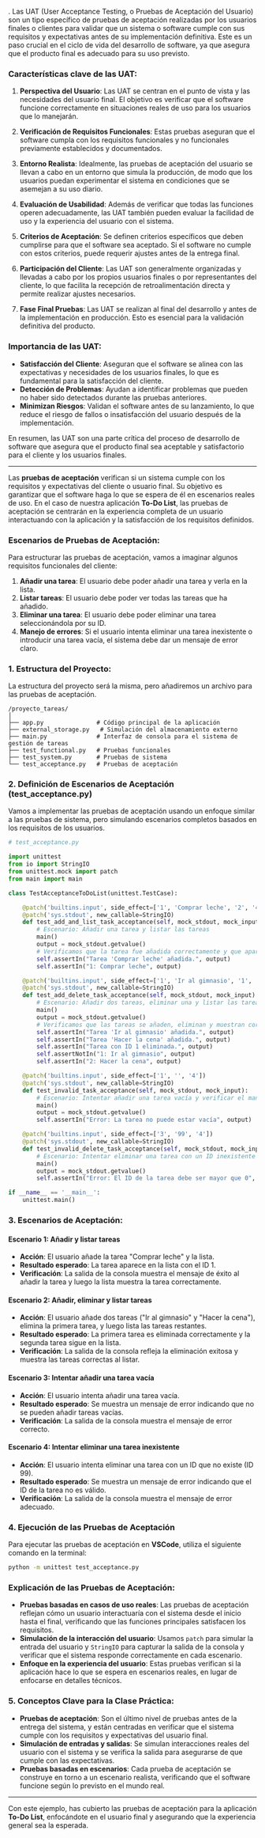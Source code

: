 .
Las UAT (User Acceptance Testing, o Pruebas de Aceptación del Usuario) son un tipo específico de pruebas de aceptación realizadas por los usuarios finales o clientes para validar que un sistema o software cumple con sus requisitos y expectativas antes de su implementación definitiva. Este es un paso crucial en el ciclo de vida del desarrollo de software, ya que asegura que el producto final es adecuado para su uso previsto.

### Características clave de las UAT:

1. **Perspectiva del Usuario**: Las UAT se centran en el punto de vista y las necesidades del usuario final. El objetivo es verificar que el software funcione correctamente en situaciones reales de uso para los usuarios que lo manejarán.

2. **Verificación de Requisitos Funcionales**: Estas pruebas aseguran que el software cumpla con los requisitos funcionales y no funcionales previamente establecidos y documentados.

3. **Entorno Realista**: Idealmente, las pruebas de aceptación del usuario se llevan a cabo en un entorno que simula la producción, de modo que los usuarios puedan experimentar el sistema en condiciones que se asemejan a su uso diario.

4. **Evaluación de Usabilidad**: Además de verificar que todas las funciones operen adecuadamente, las UAT también pueden evaluar la facilidad de uso y la experiencia del usuario con el sistema.

5. **Criterios de Aceptación**: Se definen criterios específicos que deben cumplirse para que el software sea aceptado. Si el software no cumple con estos criterios, puede requerir ajustes antes de la entrega final.

6. **Participación del Cliente**: Las UAT son generalmente organizadas y llevadas a cabo por los propios usuarios finales o por representantes del cliente, lo que facilita la recepción de retroalimentación directa y permite realizar ajustes necesarios.

7. **Fase Final Pruebas**: Las UAT se realizan al final del desarrollo y antes de la implementación en producción. Esto es esencial para la validación definitiva del producto.

### Importancia de las UAT:

- **Satisfacción del Cliente**: Aseguran que el software se alinea con las expectativas y necesidades de los usuarios finales, lo que es fundamental para la satisfacción del cliente.
- **Detección de Problemas**: Ayudan a identificar problemas que pueden no haber sido detectados durante las pruebas anteriores.
- **Minimizan Riesgos**: Validan el software antes de su lanzamiento, lo que reduce el riesgo de fallos o insatisfacción del usuario después de la implementación.

En resumen, las UAT son una parte crítica del proceso de desarrollo de software que asegura que el producto final sea aceptable y satisfactorio para el cliente y los usuarios finales.


---

Las **pruebas de aceptación** verifican si un sistema cumple con los requisitos y expectativas del cliente o usuario final. Su objetivo es garantizar que el software haga lo que se espera de él en escenarios reales de uso. En el caso de nuestra aplicación **To-Do List**, las pruebas de aceptación se centrarán en la experiencia completa de un usuario interactuando con la aplicación y la satisfacción de los requisitos definidos.

### **Escenarios de Pruebas de Aceptación**:
Para estructurar las pruebas de aceptación, vamos a imaginar algunos requisitos funcionales del cliente:
1. **Añadir una tarea**: El usuario debe poder añadir una tarea y verla en la lista.
2. **Listar tareas**: El usuario debe poder ver todas las tareas que ha añadido.
3. **Eliminar una tarea**: El usuario debe poder eliminar una tarea seleccionándola por su ID.
4. **Manejo de errores**: Si el usuario intenta eliminar una tarea inexistente o introducir una tarea vacía, el sistema debe dar un mensaje de error claro.

### **1. Estructura del Proyecto**:
La estructura del proyecto será la misma, pero añadiremos un archivo para las pruebas de aceptación.

```
/proyecto_tareas/
│
├── app.py               # Código principal de la aplicación
├── external_storage.py   # Simulación del almacenamiento externo
├── main.py              # Interfaz de consola para el sistema de gestión de tareas
├── test_functional.py   # Pruebas funcionales
├── test_system.py       # Pruebas de sistema
└── test_acceptance.py   # Pruebas de aceptación
```

### **2. Definición de Escenarios de Aceptación (test_acceptance.py)**

Vamos a implementar las pruebas de aceptación usando un enfoque similar a las pruebas de sistema, pero simulando escenarios completos basados en los requisitos de los usuarios.

```python
# test_acceptance.py

import unittest
from io import StringIO
from unittest.mock import patch
from main import main

class TestAcceptanceToDoList(unittest.TestCase):

    @patch('builtins.input', side_effect=['1', 'Comprar leche', '2', '4'])
    @patch('sys.stdout', new_callable=StringIO)
    def test_add_and_list_task_acceptance(self, mock_stdout, mock_input):
        # Escenario: Añadir una tarea y listar las tareas
        main()
        output = mock_stdout.getvalue()
        # Verificamos que la tarea fue añadida correctamente y que aparece en la lista
        self.assertIn("Tarea 'Comprar leche' añadida.", output)
        self.assertIn("1: Comprar leche", output)

    @patch('builtins.input', side_effect=['1', 'Ir al gimnasio', '1', 'Hacer la cena', '2', '3', '1', '2', '4'])
    @patch('sys.stdout', new_callable=StringIO)
    def test_add_delete_task_acceptance(self, mock_stdout, mock_input):
        # Escenario: Añadir dos tareas, eliminar una y listar las tareas
        main()
        output = mock_stdout.getvalue()
        # Verificamos que las tareas se añaden, eliminan y muestran correctamente
        self.assertIn("Tarea 'Ir al gimnasio' añadida.", output)
        self.assertIn("Tarea 'Hacer la cena' añadida.", output)
        self.assertIn("Tarea con ID 1 eliminada.", output)
        self.assertNotIn("1: Ir al gimnasio", output)
        self.assertIn("2: Hacer la cena", output)

    @patch('builtins.input', side_effect=['1', '', '4'])
    @patch('sys.stdout', new_callable=StringIO)
    def test_invalid_task_acceptance(self, mock_stdout, mock_input):
        # Escenario: Intentar añadir una tarea vacía y verificar el manejo del error
        main()
        output = mock_stdout.getvalue()
        self.assertIn("Error: La tarea no puede estar vacía", output)

    @patch('builtins.input', side_effect=['3', '99', '4'])
    @patch('sys.stdout', new_callable=StringIO)
    def test_invalid_delete_task_acceptance(self, mock_stdout, mock_input):
        # Escenario: Intentar eliminar una tarea con un ID inexistente
        main()
        output = mock_stdout.getvalue()
        self.assertIn("Error: El ID de la tarea debe ser mayor que 0", output)

if __name__ == '__main__':
    unittest.main()
```

### **3. Escenarios de Aceptación:**

#### **Escenario 1: Añadir y listar tareas**
- **Acción**: El usuario añade la tarea "Comprar leche" y la lista.
- **Resultado esperado**: La tarea aparece en la lista con el ID 1.
- **Verificación**: La salida de la consola muestra el mensaje de éxito al añadir la tarea y luego la lista muestra la tarea correctamente.

#### **Escenario 2: Añadir, eliminar y listar tareas**
- **Acción**: El usuario añade dos tareas ("Ir al gimnasio" y "Hacer la cena"), elimina la primera tarea, y luego lista las tareas restantes.
- **Resultado esperado**: La primera tarea es eliminada correctamente y la segunda tarea sigue en la lista.
- **Verificación**: La salida de la consola refleja la eliminación exitosa y muestra las tareas correctas al listar.

#### **Escenario 3: Intentar añadir una tarea vacía**
- **Acción**: El usuario intenta añadir una tarea vacía.
- **Resultado esperado**: Se muestra un mensaje de error indicando que no se pueden añadir tareas vacías.
- **Verificación**: La salida de la consola muestra el mensaje de error correcto.

#### **Escenario 4: Intentar eliminar una tarea inexistente**
- **Acción**: El usuario intenta eliminar una tarea con un ID que no existe (ID 99).
- **Resultado esperado**: Se muestra un mensaje de error indicando que el ID de la tarea no es válido.
- **Verificación**: La salida de la consola muestra el mensaje de error adecuado.

### **4. Ejecución de las Pruebas de Aceptación**

Para ejecutar las pruebas de aceptación en **VSCode**, utiliza el siguiente comando en la terminal:

```bash
python -m unittest test_acceptance.py
```

### **Explicación de las Pruebas de Aceptación**:

- **Pruebas basadas en casos de uso reales**: Las pruebas de aceptación reflejan cómo un usuario interactuaría con el sistema desde el inicio hasta el final, verificando que las funciones principales satisfacen los requisitos.
- **Simulación de la interacción del usuario**: Usamos `patch` para simular la entrada del usuario y `StringIO` para capturar la salida de la consola y verificar que el sistema responde correctamente en cada escenario.
- **Enfoque en la experiencia del usuario**: Estas pruebas verifican si la aplicación hace lo que se espera en escenarios reales, en lugar de enfocarse en detalles técnicos.

### **5. Conceptos Clave para la Clase Práctica:**

- **Pruebas de aceptación**: Son el último nivel de pruebas antes de la entrega del sistema, y están centradas en verificar que el sistema cumple con los requisitos y expectativas del usuario final.
- **Simulación de entradas y salidas**: Se simulan interacciones reales del usuario con el sistema y se verifica la salida para asegurarse de que cumple con las expectativas.
- **Pruebas basadas en escenarios**: Cada prueba de aceptación se construye en torno a un escenario realista, verificando que el software funcione según lo previsto en el mundo real.

---

Con este ejemplo, has cubierto las pruebas de aceptación para la aplicación **To-Do List**, enfocándote en el usuario final y asegurando que la experiencia general sea la esperada. 